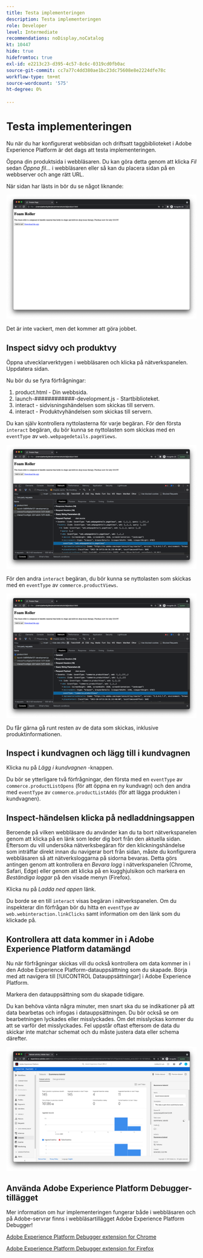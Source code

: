 ```yaml
---
title: Testa implementeringen
description: Testa implementeringen
role: Developer
level: Intermediate
recommendations: noDisplay,noCatalog
kt: 10447
hide: true
hidefromtoc: true
exl-id: e2213c23-d395-4c57-8c6c-0319cd0fb0ac
source-git-commit: cc7a77c4dd380ae1bc23dc75608e8e2224dfe78c
workflow-type: tm+mt
source-wordcount: '575'
ht-degree: 0%

---
```


# Testa implementeringen

Nu när du har konfigurerat webbsidan och driftsatt taggbiblioteket i Adobe Experience Platform är det dags att testa implementeringen.

Öppna din produktsida i webbläsaren. Du kan göra detta genom att klicka _Fil_ sedan _Öppna fil..._ i webbläsaren eller så kan du placera sidan på en webbserver och ange rätt URL.

När sidan har lästs in bör du se något liknande:

![Webbsida](../../assets/implementation-strategy/webpage.png)

Det är inte vackert, men det kommer att göra jobbet.

## Inspect sidvy och produktvy

Öppna utvecklarverktygen i webbläsaren och klicka på nätverkspanelen. Uppdatera sidan.

Nu bör du se fyra förfrågningar:

1. product.html - Din webbsida.
2. launch-############-development.js - Startbiblioteket.
3. interact - sidvisningshändelsen som skickas till servern.
4. interact - Produktvyhändelsen som skickas till servern.

Du kan själv kontrollera nyttolasterna för varje begäran. För den första `interact` begäran, du bör kunna se nyttolasten som skickas med en `eventType` av `web.webpagedetails.pageViews`.

![Granskning av begäran om sidvisning](../../assets/implementation-strategy/webpage-page-viewed-inspection.png)

För den andra `interact` begäran, du bör kunna se nyttolasten som skickas med en `eventType` av `commerce.productViews`.

![Kontroll av förfrågningar i produktvyn](../../assets/implementation-strategy/webpage-product-view-inspection.png)

Du får gärna gå runt resten av de data som skickas, inklusive produktinformationen.

## Inspect i kundvagnen och lägg till i kundvagnen

Klicka nu på _Lägg i kundvagnen_ -knappen.

Du bör se ytterligare två förfrågningar, den första med en `eventType` av `commerce.productListOpens` (för att öppna en ny kundvagn) och den andra med `eventType` av `commerce.productListAdds` (för att lägga produkten i kundvagnen).

## Inspect-händelsen klicka på nedladdningsappen

Beroende på vilken webbläsare du använder kan du ta bort nätverkspanelen genom att klicka på en länk som leder dig bort från den aktuella sidan. Eftersom du vill undersöka nätverksbegäran för den klickningshändelse som inträffar direkt innan du navigerar bort från sidan, måste du konfigurera webbläsaren så att nätverksloggarna på sidorna bevaras. Detta görs antingen genom att kontrollera en _Bevara logg_ i nätverkspanelen (Chrome, Safari, Edge) eller genom att klicka på en kugghjulsikon och markera en _Beständiga loggar_ på den visade menyn (Firefox).

Klicka nu på _Ladda ned appen_ länk.

Du borde se en till `interact` visas begäran i nätverkspanelen. Om du inspekterar din förfrågan bör du hitta en `eventType` av `web.webinteraction.linkClicks` samt information om den länk som du klickade på.

## Kontrollera att data kommer in i Adobe Experience Platform datamängd

Nu när förfrågningar skickas vill du också kontrollera om data kommer in i den Adobe Experience Platform-datauppsättning som du skapade. Börja med att navigera till [!UICONTROL Datauppsättningar] i Adobe Experience Platform.

Markera den datauppsättning som du skapade tidigare.

Du kan behöva vänta några minuter, men snart ska du se indikationer på att data bearbetas och infogas i datauppsättningen. Du bör också se om bearbetningen lyckades eller misslyckades. Om det misslyckas kommer du att se varför det misslyckades. Fel uppstår oftast eftersom de data du skickar inte matchar schemat och du måste justera data eller schema därefter.

![Inmatning av datauppsättning](../../assets/implementation-strategy/dataset-ingestion.png)

## Använda Adobe Experience Platform Debugger-tillägget

Mer information om hur implementeringen fungerar både i webbläsaren och på Adobe-servrar finns i webbläsartillägget Adobe Experience Platform Debugger!

[Adobe Experience Platform Debugger extension for Chrome](https://chrome.google.com/webstore/detail/adobe-experience-platform/bfnnokhpnncpkdmbokanobigaccjkpob)

[Adobe Experience Platform Debugger extension for Firefox](https://addons.mozilla.org/en-US/firefox/addon/adobe-experience-platform-dbg/)
